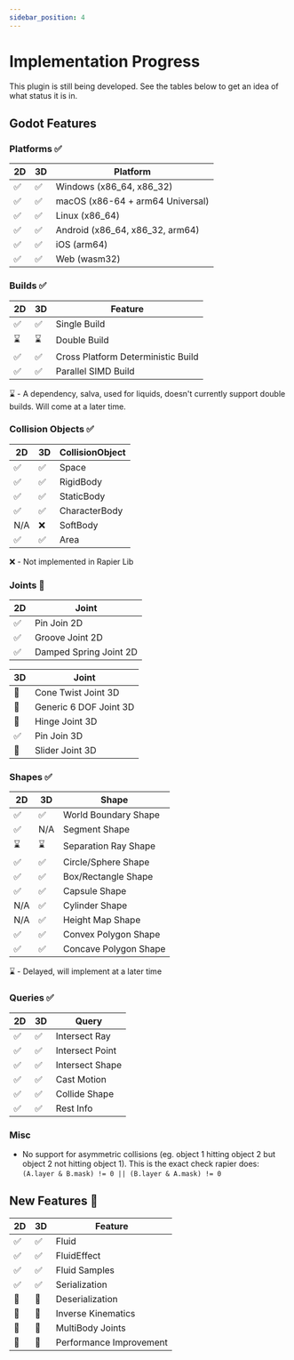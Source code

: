 ```yaml
---
sidebar_position: 4
---
```


# Implementation Progress

This plugin is still being developed. See the tables below to get an idea of what status it is in.

## Godot Features

### Platforms ✅

2D | 3D | Platform
-|-|-
✅|✅|Windows (x86_64, x86_32)
✅|✅|macOS (x86-64 + arm64 Universal)
✅|✅|Linux (x86_64)
✅|✅|Android (x86_64, x86_32, arm64)
✅|✅|iOS (arm64)
✅|✅|Web (wasm32)

### Builds ✅

2D | 3D | Feature
-|-|-
✅|✅|Single Build
⌛|⌛|Double Build
✅|✅|Cross Platform Deterministic Build
✅|✅|Parallel SIMD Build

⌛ - A dependency, salva, used for liquids, doesn't currently support double builds. Will come at a later time.

### Collision Objects ✅

2D | 3D | CollisionObject
-|-|-
✅ | ✅ | Space
✅ | ✅ | RigidBody
✅ | ✅ | StaticBody
✅ | ✅ | CharacterBody
N/A | ❌ | SoftBody
✅ | ✅ | Area

❌ - Not implemented in Rapier Lib

### Joints 🚧

2D | Joint
-|-
✅ | Pin Join 2D
✅ | Groove Joint 2D
✅ | Damped Spring Joint 2D

3D | Joint
-|-
🚧 | Cone Twist Joint 3D
🚧 | Generic 6 DOF Joint 3D
🚧 | Hinge Joint 3D
✅ | Pin Join 3D
🚧 | Slider Joint 3D

### Shapes ✅

2D | 3D | Shape
-|-|-
✅|✅|World Boundary Shape
✅|N/A|Segment Shape
⌛|⌛|Separation Ray Shape
✅|✅|Circle/Sphere Shape
✅|✅|Box/Rectangle Shape
✅|✅|Capsule Shape
N/A|✅|Cylinder Shape
N/A|✅|Height Map Shape
✅|✅|Convex Polygon Shape
✅|✅|Concave Polygon Shape

⌛ - Delayed, will implement at a later time

### Queries ✅

2D | 3D | Query
-|-|-
✅|✅|Intersect Ray
✅|✅|Intersect Point
✅|✅|Intersect Shape
✅|✅|Cast Motion
✅|✅|Collide Shape
✅|✅|Rest Info

### Misc

- No support for asymmetric collisions (eg. object 1 hitting object 2 but object 2 not hitting object 1). This is the exact check rapier does: `(A.layer & B.mask) != 0 || (B.layer & A.mask) != 0`

## New Features 🚧

2D | 3D| Feature
-|-|-
✅|✅| Fluid
✅|✅| FluidEffect
✅|✅| Fluid Samples
✅|✅| Serialization
🚧|🚧| Deserialization
🚧|🚧| Inverse Kinematics
🚧|🚧| MultiBody Joints
🚧|🚧| Performance Improvement
